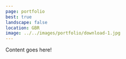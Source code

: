 ```yaml
---
page: portfolio
best: true
landscape: false
location: GBR
image: ../../images/portfolio/download-1.jpg
---
```

Content goes here!
